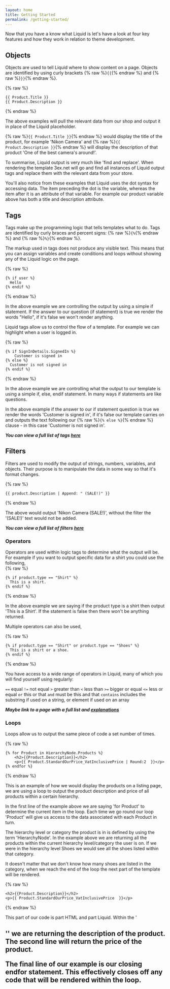 ```yaml
---
layout: home
title: Getting Started
permalink: /getting-started/
---
```


Now that you have a know what Liquid is let's have a look at four key features and how they work in relation to theme development.

## Objects

Objects are used to tell Liquid where to show content on a page. Objects are identified by using curly brackets {% raw %}`{{`{% endraw %} and {% raw %}`}}`{% endraw %}.

{% raw %}
``` 
{{ Product.Title }}
{{ Product.Description }} 
```
{% endraw %}


The above examples will pull the relevant data from our shop and output it in place of the Liquid placeholder. 

{% raw %}```{{ Product.Title }}```{% endraw %} would display the title of the product, for example 'Nikon Camera' and  {% raw %}```{{ Product.Description }}```{% endraw %} will display the description of that product 'One of the best camera's around!'.

To summarise, Liquid output is very much like 'find and replace'. When rendering the template 3ex.net will go and find all instances of Liquid output tags and replace them with the relevant data from your store.

You'll also notice from these examples that Liquid uses the dot syntax for accessing data. The item preceding the dot is the variable, whereas the item after it is an attribute of that variable. For example our product variable above has both a title and description attribute.


## Tags

Tags make up the programming logic that tells templates what to do. Tags are identified by curly braces and percent signs: {% raw %}`{%`{% endraw %} and {% raw %}`%}`{% endraw %}.

The markup used in tags does not produce any visible text. This means that you can assign variables and create conditions and loops without showing any of the Liquid logic on the page.

{% raw %}
``` 
{% if user %}
  Hello
{% endif %} 
```
{% endraw %}

In the above example we are controlling the output by using a simple if statement. If the answer to our question (if statement) is true we render the words "Hello", if it's false we won't render anything.


Liquid tags allow us to control the flow of a template. For example we can highlight when a user is logged in. 

{% raw %}
```
{% if SignInDetails.SignedIn %}
    Customer is signed in
{% else %}
  Customer is not signed in
{% endif %}
```
{% endraw %}

In the above example we are controlling what the output to our template is using a simple if, else, endif statement. In many ways if statements are like questions.

In the above example if the answer to our if statement question is true we render the words 'Customer is signed in', if it's false our template carries on and outputs the text following our {% raw %}```{% else %}```{% endraw %} clause - in this case 'Customer is not signed in'.

*__You can view a full list of tags [here](Tags)__*

## Filters

Filters are used to modify the output of strings, numbers, variables, and objects. Their purpose is to manipulate the data in some way so that it's format changes. 

{% raw %}
``` 
{{ product.Description | Append: " (SALE!)" }}
```
{% endraw %}

The above would output 'Nikon Camera (SALE!)', without the filter the '(SALE!)' text would not be added.

*__You can view a full list of filters [here](Filters)__*

### Operators

Operators are used within logic tags to determine what the output will be.  For example if you want to output specific data for a shirt you could use the following,  
{% raw %}
```
{% if product.type == "Shirt" %}
  This is a shirt.
{% endif %}
```
{% endraw %}

In the above example we are saying if the product type is a shirt then output 'This is a Shirt'. If the statement is false then there won't be anything returned. 

Multiple operators can also be used,

{% raw %}
```
{% if product.type == "Shirt" or product.type == "Shoes" %}
  This is a shirt or a shoe.
{% endif %}
```
{% endraw %}

You have access to a wide range of operators in Liquid, many of which you will find yourself using regularly:

```==``` equal
```!=``` not equal
```>``` greater than
```<``` less than
```>=``` bigger or equal
```<=``` less or equal
```or``` this or that
```and``` must be this and that
```contains``` includes the substring if used on a string, or element if used on an array

*__Maybe link to a page with a full list and [explanations](https://help.shopify.com/themes/liquid/basics/operators)__*

### Loops

Loops allow us to output the same piece of code a set number of times.

{% raw %}
```
{% for Product in HierarchyNode.Products %}
    <h2>{{Product.Description}}</h2>
    <p>{{ Product.StandardOurPrice_VatInclusivePrice | Round:2  }}</p>
{% endfor %} 
```
{% endraw %}

This is an example of how we would display the products on a listing page, we are using a loop to output the product description and price of all products within a certain hierarchy. 

In the first line of the example above we are saying 'for Product' to determine the current item in the loop. Each time we go round our loop 'Product' will give us access to the data associated with each Product in turn.

The hierarchy level or category the product is in is defined by using the term 'HierarchyNode'. In the example above we are returning all the products within the current hierarchy level/category the user is on. If we were in the hierarchy level Shoes we would see all the shoes listed within that category. 

It doesn't matter that we don't know how many shoes are listed in the category, when we reach the end of the loop the next part of the template will be rendered.

{% raw %}
```
<h2>{{Product.Description}}</h2>
<p>{{ Product.StandardOurPrice_VatInclusivePrice  }}</p>
```
{% endraw %}

This part of our code is part HTML and part Liquid.  Within the '<h2>'' we are returning the description of the product. The second line will return the price of the product.

The final line of our example is our closing endfor statement. This effectively closes off any code that will be rendered within the loop.